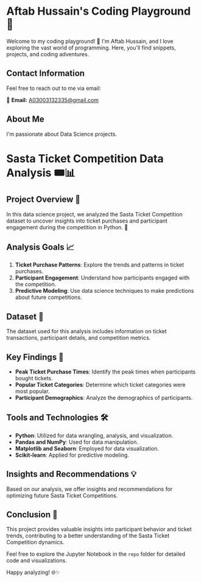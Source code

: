 # Aftab Hussain's Coding Playground 🚀

Welcome to my coding playground! 👋 I'm Aftab Hussain, and I love exploring the vast world of programming. Here, you'll find snippets, projects, and coding adventures.

## Contact Information

Feel free to reach out to me via email:

📧 **Email:** A03003132335@gmail.com

## About Me

I'm passionate about Data Science projects.

# Sasta Ticket Competition Data Analysis 🎟️📊

## Project Overview 🚀
In this data science project, we analyzed the Sasta Ticket Competition dataset to uncover insights into ticket purchases and participant engagement during the competition in Python. 🐍

## Analysis Goals 📈
1. **Ticket Purchase Patterns**: Explore the trends and patterns in ticket purchases.
2. **Participant Engagement**: Understand how participants engaged with the competition.
3. **Predictive Modeling**: Use data science techniques to make predictions about future competitions.

## Dataset 📄
The dataset used for this analysis includes information on ticket transactions, participant details, and competition metrics.

## Key Findings 🧐
- **Peak Ticket Purchase Times**: Identify the peak times when participants bought tickets.
- **Popular Ticket Categories**: Determine which ticket categories were most popular.
- **Participant Demographics**: Analyze the demographics of participants.

## Tools and Technologies 🛠️
- **Python**: Utilized for data wrangling, analysis, and visualization.
- **Pandas and NumPy**: Used for data manipulation.
- **Matplotlib and Seaborn**: Employed for data visualization.
- **Scikit-learn**: Applied for predictive modeling.

## Insights and Recommendations 💡
Based on our analysis, we offer insights and recommendations for optimizing future Sasta Ticket Competitions.

## Conclusion 🏁
This project provides valuable insights into participant behavior and ticket trends, contributing to a better understanding of the Sasta Ticket Competition dynamics.

Feel free to explore the Jupyter Notebook in the `repo` folder for detailed code and visualizations.

Happy analyzing! 🌐✨
